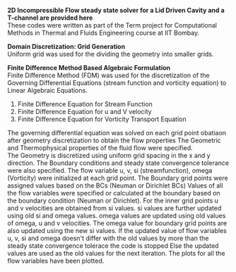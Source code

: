 **2D Incompressible Flow steady state solver for a Lid Driven Cavity and a T-channel are provided here**  
These codes were written as part of the Term project for Computational Methods in Thermal and Fluids Engineering course at IIT Bombay.

**Domain Discretization: Grid Generation**  
Uniform grid was used for the dividing the geometry into smaller grids.

**Finite Difference Method Based Algebraic Formulation**  
Finite Difference Method (FDM) was used for the discretization of the Governing Differential Equations (stream function and vorticity equation) to Linear Algebraic Equations.   
1. Finite Difference Equation for Stream Function
2. Finite Difference Equation for u and V velocity
3. Finite Difference Equation for Vorticity Transport Equation


The governing differential equation was solved on each grid point obatiaon after geometry discretization to obtain the flow properties 
The Geometric and Thermophysical properties of the fluid flow were specified.  
The Geometry is discretized using uniform grid spacing in the x and y direction.
The Boundary conditions and steady state convergence tolerance were also specified.
The flow variable u, v, si (streamfunction), omega (Vorticity) were initialized at each grid point.
The Boundary grid points were assigned values based on the BCs (Neuman or Dirichlet BCs)
Values of all the flow variables were specified or calculated at the boundary based on the boundary condition (Neuman or Dirichlet).
For the inner grid points u and v velocities are obtained from si values.
si values are further updated using old si and omega values.
omega values are updated using old values of omega, u and v velocities.
The omega value for boundary grid points are also updated using the new si values.
If the updated value of flow variables u, v, si and omega doesn't differ with the old values by more than the steady state convergence tolerace the code is stopped
Else the updated values are used as the old values for the next iteration.
The plots for all the flow variables have been plotted.
